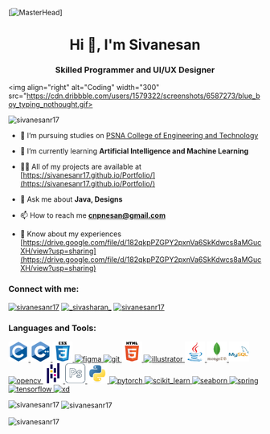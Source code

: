 [![MasterHead](https://cdn.prod.website-files.com/6529af71422fddacbfa5868d/663a85ba91050589a77996ae_IMG_3321.gif)]
<h1 align="center">Hi 👋, I'm Sivanesan</h1>
<h3 align="center">Skilled Programmer and UI/UX Designer</h3>

<img align="right" alt="Coding" width="300" src="https://cdn.dribbble.com/users/1579322/screenshots/6587273/blue_boy_typing_nothought.gif>

<p align="left"> <img src="https://komarev.com/ghpvc/?username=sivanesanr17&label=Profile%20views&color=0e75b6&style=flat" alt="sivanesanr17" /> </p>

- 🔭 I’m pursuing studies on [PSNA College of Engineering and Technology](https://www.psnacet.edu.in/)

- 🌱 I’m currently learning **Artificial Intelligence and Machine Learning**

- 👨‍💻 All of my projects are available at [https://sivanesanr17.github.io/Portfolio/](https://sivanesanr17.github.io/Portfolio/)

- 💬 Ask me about **Java, Designs**

- 📫 How to reach me **cnpnesan@gmail.com**

- 📄 Know about my experiences [https://drive.google.com/file/d/182qkpPZGPY2pxnVa6SkKdwcs8aMGucXH/view?usp=sharing](https://drive.google.com/file/d/182qkpPZGPY2pxnVa6SkKdwcs8aMGucXH/view?usp=sharing)

<h3 align="left">Connect with me:</h3>
<p align="left">
<a href="https://linkedin.com/in/sivanesanr17" target="blank"><img align="center" src="https://raw.githubusercontent.com/rahuldkjain/github-profile-readme-generator/master/src/images/icons/Social/linked-in-alt.svg" alt="sivanesanr17" height="30" width="40" /></a>
<a href="https://instagram.com/_sivasharan_" target="blank"><img align="center" src="https://raw.githubusercontent.com/rahuldkjain/github-profile-readme-generator/master/src/images/icons/Social/instagram.svg" alt="_sivasharan_" height="30" width="40" /></a>
<a href="https://www.leetcode.com/sivanesanr17" target="blank"><img align="center" src="https://raw.githubusercontent.com/rahuldkjain/github-profile-readme-generator/master/src/images/icons/Social/leet-code.svg" alt="sivanesanr17" height="30" width="40" /></a>
</p>

<h3 align="left">Languages and Tools:</h3>
<p align="left"> <a href="https://www.cprogramming.com/" target="_blank" rel="noreferrer"> <img src="https://raw.githubusercontent.com/devicons/devicon/master/icons/c/c-original.svg" alt="c" width="40" height="40"/> </a> <a href="https://www.w3schools.com/cpp/" target="_blank" rel="noreferrer"> <img src="https://raw.githubusercontent.com/devicons/devicon/master/icons/cplusplus/cplusplus-original.svg" alt="cplusplus" width="40" height="40"/> </a> <a href="https://www.w3schools.com/css/" target="_blank" rel="noreferrer"> <img src="https://raw.githubusercontent.com/devicons/devicon/master/icons/css3/css3-original-wordmark.svg" alt="css3" width="40" height="40"/> </a> <a href="https://www.figma.com/" target="_blank" rel="noreferrer"> <img src="https://www.vectorlogo.zone/logos/figma/figma-icon.svg" alt="figma" width="40" height="40"/> </a> <a href="https://git-scm.com/" target="_blank" rel="noreferrer"> <img src="https://www.vectorlogo.zone/logos/git-scm/git-scm-icon.svg" alt="git" width="40" height="40"/> </a> <a href="https://www.w3.org/html/" target="_blank" rel="noreferrer"> <img src="https://raw.githubusercontent.com/devicons/devicon/master/icons/html5/html5-original-wordmark.svg" alt="html5" width="40" height="40"/> </a> <a href="https://www.adobe.com/in/products/illustrator.html" target="_blank" rel="noreferrer"> <img src="https://www.vectorlogo.zone/logos/adobe_illustrator/adobe_illustrator-icon.svg" alt="illustrator" width="40" height="40"/> </a> <a href="https://www.java.com" target="_blank" rel="noreferrer"> <img src="https://raw.githubusercontent.com/devicons/devicon/master/icons/java/java-original.svg" alt="java" width="40" height="40"/> </a> <a href="https://www.mongodb.com/" target="_blank" rel="noreferrer"> <img src="https://raw.githubusercontent.com/devicons/devicon/master/icons/mongodb/mongodb-original-wordmark.svg" alt="mongodb" width="40" height="40"/> </a> <a href="https://www.mysql.com/" target="_blank" rel="noreferrer"> <img src="https://raw.githubusercontent.com/devicons/devicon/master/icons/mysql/mysql-original-wordmark.svg" alt="mysql" width="40" height="40"/> </a> <a href="https://opencv.org/" target="_blank" rel="noreferrer"> <img src="https://www.vectorlogo.zone/logos/opencv/opencv-icon.svg" alt="opencv" width="40" height="40"/> </a> <a href="https://pandas.pydata.org/" target="_blank" rel="noreferrer"> <img src="https://raw.githubusercontent.com/devicons/devicon/2ae2a900d2f041da66e950e4d48052658d850630/icons/pandas/pandas-original.svg" alt="pandas" width="40" height="40"/> </a> <a href="https://www.photoshop.com/en" target="_blank" rel="noreferrer"> <img src="https://raw.githubusercontent.com/devicons/devicon/master/icons/photoshop/photoshop-line.svg" alt="photoshop" width="40" height="40"/> </a> <a href="https://www.python.org" target="_blank" rel="noreferrer"> <img src="https://raw.githubusercontent.com/devicons/devicon/master/icons/python/python-original.svg" alt="python" width="40" height="40"/> </a> <a href="https://pytorch.org/" target="_blank" rel="noreferrer"> <img src="https://www.vectorlogo.zone/logos/pytorch/pytorch-icon.svg" alt="pytorch" width="40" height="40"/> </a> <a href="https://scikit-learn.org/" target="_blank" rel="noreferrer"> <img src="https://upload.wikimedia.org/wikipedia/commons/0/05/Scikit_learn_logo_small.svg" alt="scikit_learn" width="40" height="40"/> </a> <a href="https://seaborn.pydata.org/" target="_blank" rel="noreferrer"> <img src="https://seaborn.pydata.org/_images/logo-mark-lightbg.svg" alt="seaborn" width="40" height="40"/> </a> <a href="https://spring.io/" target="_blank" rel="noreferrer"> <img src="https://www.vectorlogo.zone/logos/springio/springio-icon.svg" alt="spring" width="40" height="40"/> </a> <a href="https://www.tensorflow.org" target="_blank" rel="noreferrer"> <img src="https://www.vectorlogo.zone/logos/tensorflow/tensorflow-icon.svg" alt="tensorflow" width="40" height="40"/> </a> <a href="https://www.adobe.com/products/xd.html" target="_blank" rel="noreferrer"> <img src="https://cdn.worldvectorlogo.com/logos/adobe-xd.svg" alt="xd" width="40" height="40"/> </a> </p>

<p><img align="left" src="https://github-readme-stats.vercel.app/api/top-langs?username=sivanesanr17&show_icons=true&locale=en&layout=compact" alt="sivanesanr17" /></p>

<p>&nbsp;<img align="center" src="https://github-readme-stats.vercel.app/api?username=sivanesanr17&show_icons=true&locale=en" alt="sivanesanr17" /></p>

<p><img align="center" src="https://github-readme-streak-stats.herokuapp.com/?user=sivanesanr17&" alt="sivanesanr17" /></p>
